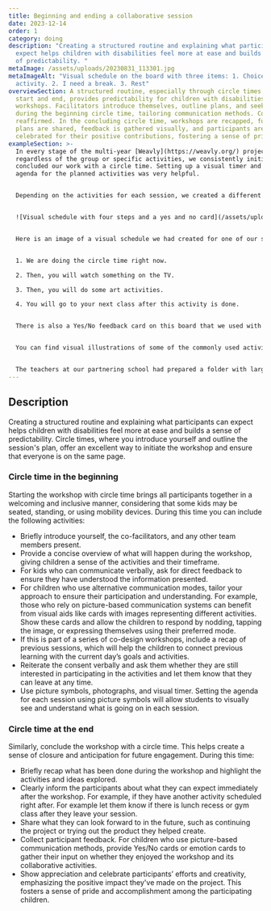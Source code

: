 ```yaml
---
title: Beginning and ending a collaborative session
date: 2023-12-14
order: 1
category: doing
description: "Creating a structured routine and explaining what participants can
  expect helps children with disabilities feel more at ease and builds a sense
  of predictability. "
metaImage: /assets/uploads/20230831_113301.jpg
metaImageAlt: "Visual schedule on the board with three items: 1. Choice of
  activity. 2. I need a break. 3. Rest"
overviewSection: A structured routine, especially through circle times at the
  start and end, provides predictability for children with disabilities in
  workshops. Facilitators introduce themselves, outline plans, and seek feedback
  during the beginning circle time, tailoring communication methods. Consent is
  reaffirmed. In the concluding circle time, workshops are recapped, future
  plans are shared, feedback is gathered visually, and participants are
  celebrated for their positive contributions, fostering a sense of pride.
exampleSection: >-
  In every stage of the multi-year [Weavly](https://weavly.org/) project,
  regardless of the group or specific activities, we consistently initiated and
  concluded our work with a circle time. Setting up a visual timer and a visual
  agenda for the planned activities was very helpful. 


  Depending on the activities for each session, we created a different visual schedule and velcroed it onto a board visible to all students. Then, during the circle time, we explained each step, took the visual card of that step, and showed it to each individual student to get them to confirm that step either through tapping the image, nodding, or giving their feedback verbally. As we progressed through a session, we removed the steps from the board and also updated the visual timer. 


  ![Visual schedule with four steps and a yes and no card](/assets/uploads/img_20191106_142156.jpg "Visual schedule for the classroom with Yes/No feedback card")


  Here is an image of a visual schedule we had created for one of our sessions, including four steps:


  1. We are doing the circle time right now.

  2. Then, you will watch something on the TV.

  3. Then, you will do some art activities.

  4. You will go to your next class after this activity is done. 


  There is also a Yes/No feedback card on this board that we used with some students to gather their feedback about different questions. 


  You can find visual illustrations of some of the commonly used activities, such as Circle Time, Goodbye Circle, Work at table time, Game time, Watch video, Read book on the web, to create a visual schedule for any session. In some cases, it was easier for us to take photographs of actual objects and places to suit the needs of the project, such as images for Washroom, Sensory toy bin, Rest area.


  The teachers at our partnering school had prepared a folder with large images of different areas in the school, such as the gym, lunchroom, library, main area, etc. At the ending circle time, we showed the students the image of the area they would be heading to after the workshop.
---
```

## Description

Creating a structured routine and explaining what participants can expect helps children with disabilities feel more at ease and builds a sense of predictability. Circle times, where you introduce yourself and outline the session's plan, offer an excellent way to initiate the workshop and ensure that everyone is on the same page. 

### Circle time in the beginning

Starting the workshop with circle time brings all participants together in a welcoming and inclusive manner, considering that some kids may be seated, standing, or using mobility devices. During this time you can include the following activities: 

* Briefly introduce yourself, the co-facilitators, and any other team members present.
* Provide a concise overview of what will happen during the workshop, giving children a sense of the activities and their timeframe. 
* For kids who can communicate verbally, ask for direct feedback to ensure they have understood the information presented. 
* For children who use alternative communication modes, tailor your approach to ensure their participation and understanding. For example, those who rely on picture-based communication systems can benefit from visual aids like cards with images representing different activities. Show these cards and allow the children to respond by nodding, tapping the image, or expressing themselves using their preferred mode.
* If this is part of a series of co-design workshops, include a recap of previous sessions, which will help the children to connect previous learning with the current day’s goals and activities. 
* Reiterate the consent verbally and ask them whether they are still interested in participating in the activities and let them know that they can leave at any time.
* Use picture symbols, photographs, and visual timer. Setting the agenda for each session using picture symbols will allow students to visually see and understand what is going on in each session.

### Circle time at the end

Similarly, conclude the workshop with a circle time. This helps create a sense of closure and anticipation for future engagement. During this time:

* Briefly recap what has been done during the workshop and highlight the activities and ideas explored.
* Clearly inform the participants about what they can expect immediately after the workshop. For example, if they have another activity scheduled right after. For example let them know if there is lunch recess or gym class after they leave your session. 
* Share what they can look forward to in the future, such as continuing the project or trying out the product they helped create. 
* Collect participant feedback. For children who use picture-based communication methods, provide Yes/No cards or emotion cards to gather their input on whether they enjoyed the workshop and its collaborative activities.
* Show appreciation and celebrate participants’ efforts and creativity, emphasizing the positive impact they've made on the project. This fosters a sense of pride and accomplishment among the participating children.
